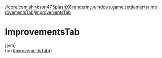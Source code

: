 //[core](../../../index.md)/[com.shinkson47.SplashX6.rendering.windows.game.settlements](../index.md)/[ImprovementsTab](index.md)/[ImprovementsTab](-improvements-tab.md)

# ImprovementsTab

[jvm]\
fun [ImprovementsTab](-improvements-tab.md)()
